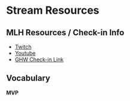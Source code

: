 # Stream Resources

## MLH Resources / Check-in Info
- [Twitch](https://twitch.tv/mlh)
- [Youtube](https://www.youtube.com/@MajorLeagueHacking)
- [GHW Check-in Link](https://events.mlh.io/events/12777)

## Vocabulary
**MVP**
